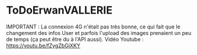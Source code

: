 # ToDoErwanVALLERIE
IMPORTANT : La connexion 4G n'était pas très bonne, ce qui fait que le changement des infos User et parfois l'upload des images prenaient un peu de temps (ça peut être du à l'API aussi).
Vidéo Youtube : https://youtu.be/fZygZbGjXKY
